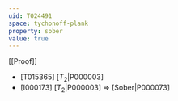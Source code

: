 ```yaml
---
uid: T024491
space: tychonoff-plank
property: sober
value: true
---
```

[[Proof]]

* [T015365] [$T_2$|P000003]
* [I000173] [$T_2$|P000003] => [Sober|P000073]

